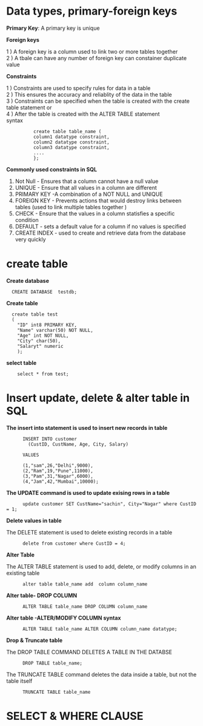 
# Data types, primary-foreign keys


**Primary Key**:
 A primary key is unique

 **Foreign keys**

 1 ) A foreign key is a column used to link two or more tables together <br>
 2 ) A tbale can have any number of foreign key can constainer duplicate value

 **Constraints**

 1 ) Constraints are used to specify rules for data in a table <br>
 2 ) This ensures the accuracy and reliablity of the data in the table <br>
 3 ) Constraints can be specified when the table is created with the create table statement or <br> 
 4 ) After the table is created with the ALTER TABLE statement <br>
  syntax

              create table table_name (
              column1 datatype constraint,
              column2 datatype constraint,
              column3 datatype constraint,
              ....
              };

  **Commonly used constraints in SQL**

  1) Not Null - Ensures that a column cannot have a null value
  2) UNIQUE   - Ensure that all values in a column are different
  3) PRIMARY KEY -A combination of a NOT NULL and UNIQUE
  4) FOREIGN KEY - Prevents actions that would destroy links between tables (used to link multiple tables together )
  5) CHECK - Ensure that the values in a column statisfies a specific condition
  6) DEFAULT - sets a default value for a column if no values is specified
  7) CREATE INDEX - used to create and retrieve data from the database very quickly


# create table

**Create database**

      CREATE DATABASE  testdb;

**Create table**

      create table test 
      (
        "ID" int8 PRIMARY KEY,
        "Name" varchar(50) NOT NULL,
        "Age" int NOT NULL,
        "City" char(50),
        "Salaryt" numeric
        );
**select table**

        select * from test;

# Insert update, delete & alter table in SQL

**The insert into statement is used to insert new records in table**

          INSERT INTO customer
            (CustID, CustName, Age, City, Salary)
            
          VALUES
          
          (1,"sam",26,"Delhi",9000),
          (2,"Ram",19,"Pune",11000),
          (3,"Pam",31,"Nagar",6000),
          (4,"Jam",42,"Mumbai",10000);

  **The UPDATE command is used to update exising rows in a table**

  
          update customer SET CustName="sachin", City="Nagar" where CustID = 1;

  **Delete values in table**

  The DELETE statement is used to delete existing records in a table

          delete from customer where CustID = 4;

  **Alter Table**

  The ALTER TABLE  statement is used to add, delete, or modify columns in an existing table

          alter table table_name add  column column_name

  **Alter table- DROP COLUMN**

          ALTER TABLE table_name DROP COLUMN column_name
  **Alter table -ALTER/MODIFY COLUMN syntax**

          ALTER TABLE table_name ALTER COLUMN column_name datatype;

  **Drop & Truncate table**

  The DROP TABLE COMMAND DELETES A TABLE IN THE DATABSE

          DROP TABLE table_name;

  The TRUNCATE TABLE command deletes the data inside a table, but not the table itself

          TRUNCATE TABLE table_name

  # SELECT & WHERE CLAUSE

  
